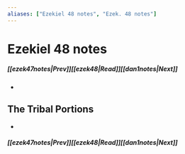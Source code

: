 ```yaml
---
aliases: ["Ezekiel 48 notes", "Ezek. 48 notes"]
---
```

# Ezekiel 48 notes
##### <span class=arrow-left></span>[[ezek47notes|Prev]]<span class=navigation-separator></span>[[ezek48|Read]]<span class=navigation-separator></span>[[dan1notes|Next]]<span class=arrow-right></span>
- 
## The Tribal Portions
- 
##### <span class=arrow-left></span>[[ezek47notes|Prev]]<span class=navigation-separator></span>[[ezek48|Read]]<span class=navigation-separator></span>[[dan1notes|Next]]<span class=arrow-right></span>